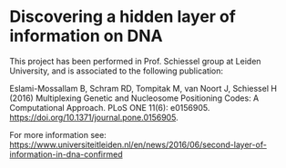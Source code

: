 # Discovering a hidden layer of information on DNA
This project has been performed in Prof. Schiessel group at Leiden University, and is associated to the following publication: 

Eslami-Mossallam B, Schram RD, Tompitak M, van Noort J, Schiessel H (2016) Multiplexing Genetic and Nucleosome Positioning Codes: A Computational Approach. PLoS ONE 11(6): e0156905. https://doi.org/10.1371/journal.pone.0156905. 

For more information see: https://www.universiteitleiden.nl/en/news/2016/06/second-layer-of-information-in-dna-confirmed  
